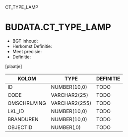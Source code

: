 CT_TYPE_LAMP

# BUDATA.CT_TYPE_LAMP

                                                                                                
* BGT inhoud: 
* Herkomst Definitie: 
* Meet precisie: 
* Definitie: 

[plaatje]

                                      
|KOLOM                           	|TYPE          	|DEFINITIE|                                                           
|------                          	|----          	|-----    |                                                           
|ID                              	|NUMBER(10,0)  	|TODO|                                                                
|CODE                            	|VARCHAR2(25)  	|TODO|                                                                
|OMSCHRIJVING                    	|VARCHAR2(255) 	|TODO|                                                                
|LKL_ID                          	|NUMBER(10,0)  	|TODO|                                                                
|BRANDUREN                       	|NUMBER(10,0)  	|TODO|                                                                
|OBJECTID                        	|NUMBER(,0)    	|TODO|                                                                

